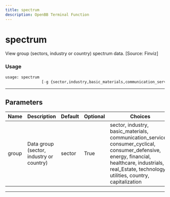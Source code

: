```yaml
---
title: spectrum
description: OpenBB Terminal Function
---
```


# spectrum

View group (sectors, industry or country) spectrum data. [Source: Finviz]

### Usage

```python
usage: spectrum
                [-g {sector,industry,basic_materials,communication_services,consumer_cyclical,consumer_defensive,energy,financial,healthcare,industrials,real_Estate,technology,utilities,country,capitalization}]
```

---

## Parameters

| Name | Description | Default | Optional | Choices |
| ---- | ----------- | ------- | -------- | ------- |
| group | Data group (sector, industry or country) | sector | True | sector, industry, basic_materials, communication_services, consumer_cyclical, consumer_defensive, energy, financial, healthcare, industrials, real_Estate, technology, utilities, country, capitalization |
---

